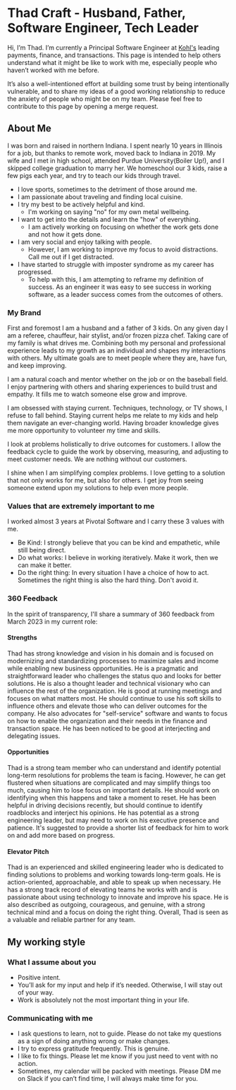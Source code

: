 # Thad Craft - Husband, Father, Software Engineer, Tech Leader

Hi, I’m Thad. I’m currently a Principal Software Engineer at [Kohl's](https://kohls.com/) leading payments, finance, and transactions. This page is intended to help others understand what it might be like to work with me, especially people who haven’t worked with me before.

It’s also a well-intentioned effort at building some trust by being intentionally vulnerable, and to share my ideas of a good working relationship to reduce the anxiety of people who might be on my team. Please feel free to contribute to this page by opening a merge request.

## About Me

I was born and raised in northern Indiana. I spent nearly 10 years in Illinois for a job, but thanks to remote work, moved back to Indiana in 2019. My wife and I met in high school, attended Purdue University(Boiler Up!), and I skipped college graduation to marry her. We homeschool our 3 kids, raise a few pigs each year, and try to teach our kids through travel.

* I love sports, sometimes to the detriment of those around me.
* I am passionate about traveling and finding local cuisine.
* I try my best to be actively helpful and kind.
  * I'm working on saying "no" for my own metal wellbeing.
* I want to get into the details and learn the "how" of everything.
  * I am actively working on focusing on whether the work gets done and not how it gets done.
* I am very social and enjoy talking with people.
  * However, I am working to improve my focus to avoid distractions. Call me out if I get distracted.
* I have started to struggle with imposter syndrome as my career has progressed.
  * To help with this, I am attempting to reframe my definition of success. As an engineer it was easy to see success in working software, as a leader success comes from the outcomes of others.

### My Brand

First and foremost I am a husband and a father of 3 kids. On any given day I am a referee, chauffeur, hair stylist, and/or frozen pizza chef. Taking care of my family is what drives me. Combining both my personal and professional experience leads to my growth as an individual and shapes my interactions with others. My ultimate goals are to meet people where they are, have fun, and keep improving.

I am a natural coach and mentor whether on the job or on the baseball field. I enjoy partnering with others and sharing experiences to build trust and empathy. It fills me to watch someone else grow and improve.

I am obsessed with staying current. Techniques, technology, or TV shows, I refuse to fall behind. Staying current helps me relate to my kids and help them navigate an ever-changing world. Having broader knowledge gives me more opportunity to volunteer my time and skills.

I look at problems holistically to drive outcomes for customers. I allow the feedback cycle to guide the work by observing, measuring, and adjusting to meet customer needs. We are nothing without our customers.

I shine when I am simplifying complex problems. I love getting to a solution that not only works for me, but also for others. I get joy from seeing someone extend upon my solutions to help even more people.

### Values that are extremely important to me

I worked almost 3 years at Pivotal Software and I carry these 3 values with me.

* Be Kind: I strongly believe that you can be kind and empathetic, while still being direct.
* Do what works: I believe in working iteratively. Make it work, then we can make it better.
* Do the right thing: In every situation I have a choice of how to act. Sometimes the right thing is also the hard thing. Don't avoid it.

### 360 Feedback

In the spirit of transparency, I'll share a summary of 360 feedback from March 2023 in my current role:

#### Strengths

Thad has strong knowledge and vision in his domain and is focused on modernizing and standardizing processes to maximize sales and income while enabling new business opportunities. He is a pragmatic and straightforward leader who challenges the status quo and looks for better solutions. He is also a thought leader and technical visionary who can influence the rest of the organization. He is good at running meetings and focuses on what matters most. He should continue to use his soft skills to influence others and elevate those who can deliver outcomes for the company. He also advocates for "self-service" software and wants to focus on how to enable the organization and their needs in the finance and transaction space. He has been noticed to be good at interjecting and delegating issues.

#### Opportunities

Thad is a strong team member who can understand and identify potential long-term resolutions for problems the team is facing. However, he can get flustered when situations are complicated and may simplify things too much, causing him to lose focus on important details. He should work on identifying when this happens and take a moment to reset. He has been helpful in driving decisions recently, but should continue to identify roadblocks and interject his opinions. He has potential as a strong engineering leader, but may need to work on his executive presence and patience. It's suggested to provide a shorter list of feedback for him to work on and add more based on progress.

#### Elevator Pitch

Thad is an experienced and skilled engineering leader who is dedicated to finding solutions to problems and working towards long-term goals. He is action-oriented, approachable, and able to speak up when necessary. He has a strong track record of elevating teams he works with and is passionate about using technology to innovate and improve his space. He is also described as outgoing, courageous, and genuine, with a strong technical mind and a focus on doing the right thing. Overall, Thad is seen as a valuable and reliable partner for any team.

## My working style

### What I assume about you

* Positive intent.
* You’ll ask for my input and help if it’s needed. Otherwise, I will stay out of your way.
* Work is absolutely not the most important thing in your life.

### Communicating with me

* I ask questions to learn, not to guide. Please do not take my questions as a sign of doing anything wrong or make changes.
* I try to express gratitude frequently. This is genuine.
* I like to fix things. Please let me know if you just need to vent with no action.
* Sometimes, my calendar will be packed with meetings. Please DM me on Slack if you can’t find time, I will always make time for you.

